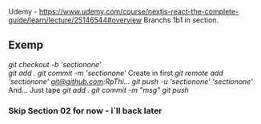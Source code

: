 Udemy - https://www.udemy.com/course/nextjs-react-the-complete-guide/learn/lecture/25146544#overview
Branchs 1b1 in section.

## Exemp

_git checkout -b 'sectionone'_  
_git add ._
_git commit -m 'sectionone'_
Create in first
_git remote add 'sectionone' git@github.com:RpThi..._
_git push -u 'sectionone' 'sectionone'_
And... Just tape
_git add ._
_git commit -m "msg"_
_git push_

### Skip Section 02 for now - i`ll back later
